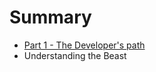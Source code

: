 # Summary

* [Part 1 - The Developer's path](part_1_-_the_developers_path.md)
* Understanding the Beast

